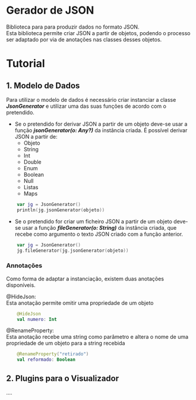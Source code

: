 # Gerador de JSON

Biblioteca para para produzir dados no formato JSON.<br/>
Esta biblioteca permite criar JSON a partir de objetos, podendo o processo ser adaptado por via de anotações nas classes desses objetos.

# Tutorial

## 1. Modelo de Dados

Para utilizar o modelo de dados é necessário criar instanciar a classe ***JsonGenerator*** e utilizar uma das suas funções de acordo com o pretendido.

- Se o pretendido for derivar JSON a partir de um objeto deve-se usar a função ***jsonGenerator(o: Any?)*** da instância criada. É possível derivar JSON a partir de:
    - Objeto
    - String
    - Int
    - Double
    - Enum
    - Boolean
    - Null
    - Listas
    - Maps
  
```kt
    var jg = JsonGenerator()
    println(jg.jsonGenerator(objeto))
  ```

- Se o pretendido for criar um ficheiro JSON a partir de um objeto deve-se usar a função ***fileGenerator(o: String)*** da instância criada, que recebe como argumento o texto JSON criado com a função anterior.
  
```kt
    var jg = JsonGenerator()
    jg.fileGenerator(jg.jsonGenerator(objeto))
  ```

### Annotações

Como forma de adaptar a instanciação, existem duas anotações disponíveis.

@HideJson:<br/>
Esta anotação permite omitir uma propriedade de um objeto

```kt
    @HideJson
    val numero: Int
```

@RenameProperty:<br/>
Esta anotação recebe uma string como parâmetro e altera o nome de uma propriedade de um objeto para a string recebida

```kt
    @RenameProperty("retirado")
    val reformado: Boolean
```

## 2. Plugins para o Visualizador

....



